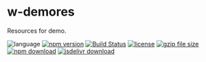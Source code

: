 # w-demores
Resources for demo.

![language](https://img.shields.io/badge/language-JavaScript-orange.svg) 
[![npm version](http://img.shields.io/npm/v/w-demores.svg?style=flat)](https://npmjs.org/package/w-demores) 
[![Build Status](https://travis-ci.org/yuda-lyu/w-demores.svg?branch=master)](https://travis-ci.org/yuda-lyu/w-demores) 
[![license](https://img.shields.io/npm/l/w-demores.svg?style=flat)](https://npmjs.org/package/w-demores) 
[![gzip file size](http://img.badgesize.io/yuda-lyu/w-demores/master/dist/w-demores.umd.js.svg?compression=gzip)](https://github.com/yuda-lyu/w-demores)
[![npm download](https://img.shields.io/npm/dt/w-demores.svg)](https://npmjs.org/package/w-demores) 
[![jsdelivr download](https://img.shields.io/jsdelivr/npm/hm/w-demores.svg)](https://www.jsdelivr.com/package/npm/w-demores)

